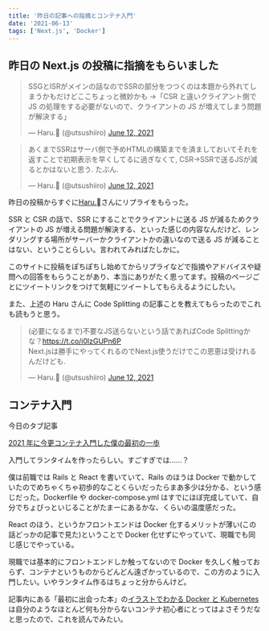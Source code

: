 ```yaml
---
title: '昨日の記事への指摘とコンテナ入門'
date: '2021-06-13'
tags: ['Next.js', 'Docker']
---
```


## 昨日の Next.js の投稿に指摘をもらいました

<blockquote class="twitter-tweet" data-partner="tweetdeck"><p lang="ja" dir="ltr">SSGとISRがメインの話なのでSSRの部分をつつくのは本題から外れてしまうかもだけどここちょっと微妙かも →「CSR と違いクライアント側で JS の処理をする必要がないので、クライアントの JS が増えてしまう問題が解決する」</p>&mdash; Haru. (@utsushiiro) <a href="https://twitter.com/utsushiiro/status/1403755810388201474?ref_src=twsrc%5Etfw">June 12, 2021</a></blockquote>
<script async src="https://platform.twitter.com/widgets.js" charset="utf-8"></script>

<blockquote class="twitter-tweet" data-partner="tweetdeck"><p lang="ja" dir="ltr">あくまでSSRはサーバ側で予めHTMLの構築までを済ましておいてそれを返すことで初期表示を早くしてるに過ぎなくて, CSR→SSRで送るJSが減るとかはないと思う. たぶん.</p>&mdash; Haru. (@utsushiiro) <a href="https://twitter.com/utsushiiro/status/1403756781856202754?ref_src=twsrc%5Etfw">June 12, 2021</a></blockquote>
<script async src="https://platform.twitter.com/widgets.js" charset="utf-8"></script>

昨日の投稿からすぐに[Haru.](https://twitter.com/utsushiiro)さんにリプライをもらった。

SSR と CSR の話で、SSR にすることでクライアントに送る JS が減るためクライアントの JS が増える問題が解決する、といった感じの内容なんだけど、レンダリングする場所がサーバーかクライアントかの違いなので送る JS が減ることはない、ということらしい。言われてみればたしかに。

このサイトに投稿をぽちぽちし始めてからリプライなどで指摘やアドバイスや疑問への回答をもらうことがあり、本当にありがたく思ってます。投稿のページごとにツイートリンクをつけて気軽にツイートしてもらえるようにしたい。

また、上述の Haru さんに Code Splitting の記事ことを教えてもらったのでこれも読もうと思う。

<blockquote class="twitter-tweet" data-partner="tweetdeck"><p lang="ja" dir="ltr">(必要になるまで)不要なJS送らないという話であればCode Splittingかな？<a href="https://t.co/i0lzGUPn6P">https://t.co/i0lzGUPn6P</a><br>Next.jsは勝手にやってくれるのでNext.js使うだけでこの恩恵は受けれるんだけども.</p>&mdash; Haru. (@utsushiiro) <a href="https://twitter.com/utsushiiro/status/1403757444635906048?ref_src=twsrc%5Etfw">June 12, 2021</a></blockquote>
<script async src="https://platform.twitter.com/widgets.js" charset="utf-8"></script>

## コンテナ入門

今日のタブ記事

[2021 年に今更コンテナ入門した僕の最初の一歩](https://zenn.dev/utam0k/articles/74d08c9f556534)

入門してランタイムを作ったらしい。すごすぎでは……？

僕は前職では Rails と React を書いていて、Rails のほうは Docker で動かしていたのでめちゃくちゃ初歩的なことくらいだったらまあ多少は分かる、という感じだった。Dockerfile や docker-compose.yml はすでにほぼ完成していて、自分でちょびっといじることがたまーにあるかな、くらいの温度感だった。

React のほう、というかフロントエンドは Docker 化するメリットが薄い(この話どっかの記事で見た)ということで Docker 化せずにやっていて、現職でも同じ感じでやっている。

現職では基本的にフロントエンドしか触ってないので Docker を久しく触っておらず、コンテナというものからどんどん遠ざかっているので、この方のように入門したい。いやランタイム作るはちょっと分からんけど。

記事内にある「最初に出会った本」の[イラストでわかる Docker と Kubernetes](https://www.amazon.co.jp/dp/4297118378)は自分のようなほとんど何も分からないコンテナ初心者にとってはよさそうだなと思ったので、これを読んでみたい。
